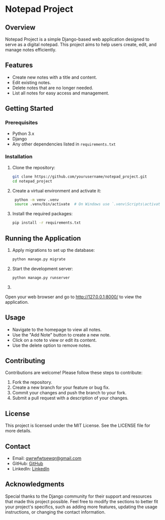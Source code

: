 # Notepad Project

## Overview
Notepad Project is a simple Django-based web application designed to serve as a digital notepad. This project aims to help users create, edit, and manage notes efficiently.

## Features
- Create new notes with a title and content.
- Edit existing notes.
- Delete notes that are no longer needed.
- List all notes for easy access and management.

## Getting Started

### Prerequisites
- Python 3.x
- Django
- Any other dependencies listed in `requirements.txt`

### Installation
1. Clone the repository:
   ```bash
   git clone https://github.com/yourusername/notepad_project.git
   cd notepad_project
   ```
2. Create a virtual environment and activate it:
   ```bash
    python -m venv .venv
    source .venv/bin/activate  # On Windows use `.venv\Scripts\activate`
   ```
3. Install the required packages:
   ```bash
   pip install -r requirements.txt
   ```
## Running the Application
1. Apply migrations to set up the database:
   ```bash
   python manage.py migrate
   ```
2. Start the development server:
    ```bash
    python manage.py runserver
    ```
3.
Open your web browser and go to http://127.0.0.1:8000/ to view the application.

## Usage
- Navigate to the homepage to view all notes.
- Use the "Add Note" button to create a new note.
- Click on a note to view or edit its content.
- Use the delete option to remove notes.
## Contributing
Contributions are welcome! Please follow these steps to contribute:
1. Fork the repository.
2. Create a new branch for your feature or bug fix.
3. Commit your changes and push the branch to your fork.
4. Submit a pull request with a description of your changes.
## License
This project is licensed under the MIT License. See the LICENSE file for more details.
## Contact
- Email: [qwrwfwtsewqr@gmail.com](mailto:qwrwfwtsewqr@gmail.com)
- GitHub: [GitHub](https://github.com/MAHDlind)
- LinkedIn: [LinkedIn](www.linkedin.com/in/mahdi-hosseinkhani-4551202a4)


## Acknowledgments
Special thanks to the Django community for their support and resources that made this project possible.
Feel free to modify the sections to better fit your project's specifics, such as adding more features, updating the usage instructions, or changing the contact information.
